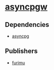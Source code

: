 # [asyncpgw](https://pypi.org/project/asyncpgw)

## Dependencies
- [asyncpg](packages/a/asyncpg.md)



## Publishers
- [furimu](https://pypi.org/user/furimu)

